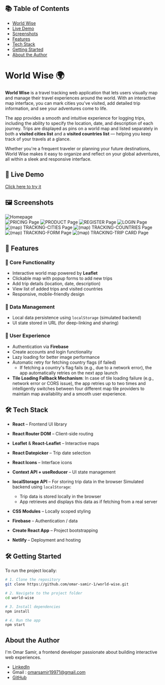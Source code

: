 ## 📚 Table of Contents

- [World Wise](#world-wise-)
- [Live Demo](#-live-demo)
- [Screenshots](#-screenshots)
- [Features](#-features)
- [Tech Stack](#-tech-stack)
- [Getting Started](#-getting-started)
- [About the Author](#about-the-author)

# World Wise 🌍

**World Wise** is a travel tracking web application that lets users visually map and manage their travel experiences around the world. With an interactive map interface, you can mark cities you've visited, add detailed trip information, and see your adventures come to life.

The app provides a smooth and intuitive experience for logging trips, including the ability to specify the location, date, and description of each journey. Trips are displayed as pins on a world map and listed separately in both a **visited cities list** and a **visited countries list** — helping you keep track of your travels at a glance.

Whether you're a frequent traveler or planning your future destinations, World Wise makes it easy to organize and reflect on your global adventures, all within a sleek and responsive interface.

## 🔗 Live Demo

[Click here to try it](https://world-wise-v2.netlify.app/)

## 🖼 Screenshots

![Homepage](./screenshots/1.png)  
![PRICING Page](./screenshots/2.png)
![PRODUCT Page](./screenshots/3.png)
![REGISTER Page](./screenshots/4.png)
![LOGIN Page](./screenshots/5.png)
![(map) TRACKING-CITIES Page](./screenshots/6.png)
![(map) TRACKING-COUNTRIES Page](./screenshots/7.png)
![(map) TRACKING-FORM Page](./screenshots/8.png)
![(map) TRACKING-TRIP CARD Page](./screenshots/9.png)

## 🚀 Features

### 🧭 Core Functionality

- Interactive world map powered by **Leaflet**
- Clickable map with popup forms to add new trips
- Add trip details (location, date, description)
- View list of added trips and visited countries
- Responsive, mobile-friendly design

### 💾 Data Management

- Local data persistence using `localStorage` (simulated backend)
- UI state stored in URL (for deep-linking and sharing)

### 🔐 User Experience

- Authentication via **Firebase**
- Create accounts and login functionality
- Lazy loading for better image performance
- Automatic retry for fetching country flags (if failed)
  - If fetching a country's flag fails (e.g., due to a network error), the app automatically retries on the next app launch
- **Tile Loading Fallback Mechanism**: In case of tile loading failure (e.g., network error or CORS issue), the app retries up to two times and intelligently switches between four different map tile providers to maintain map availability and a smooth user experience.

## 🛠 Tech Stack

- **React** – Frontend UI library
- **React Router DOM** – Client-side routing
- **Leaflet** & **React-Leaflet** – Interactive maps
- **React Datepicker** – Trip date selection
- **React Icons** – Interface icons
- **Context API + useReducer** – UI state management
- **localStorage API** – For storing trip data in the browser
  Simulated backend using `localStorage`:
  - Trip data is stored locally in the browser
  - App retrieves and displays this data as if fetching from a real server
- **CSS Modules** – Locally scoped styling

- **Firebase** – Authentication / data
- **Create React App** – Project bootstrapping
- **Netlify** – Deployment and hosting

## 🛠 Getting Started

To run the project locally:

```bash
# 1. Clone the repository
git clone https://github.com/omar-samir-1/world-wise.git

# 2. Navigate to the project folder
cd world-wise

# 3. Install dependencies
npm install

# 4. Run the app
npm start
```

## About the Author

I'm Omar Samir, a frontend developer passionate about building interactive web experiences.

- [LinkedIn](https://www.linkedin.com/in/omarsamir1/)
- Gmail : [omarsamir19971@gmail.com](mailto:omarsamir19971@gmail.com)
- [GitHub](https://github.com/omar-samir-1)
